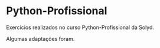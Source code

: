 # Python-Profissional

Exercicios realizados no curso Python-Profissional da Solyd.

Algumas adaptações foram.
